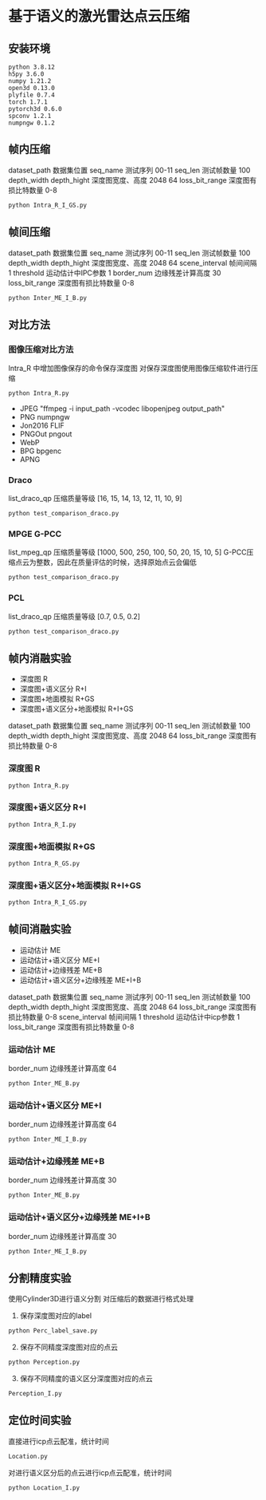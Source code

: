 # 基于语义的激光雷达点云压缩

## 安装环境

```
python 3.8.12
h5py 3.6.0
numpy 1.21.2
open3d 0.13.0
plyfile 0.7.4
torch 1.7.1
pytorch3d 0.6.0
spconv 1.2.1
numpngw 0.1.2
```

## 帧内压缩

dataset_path 数据集位置
seq_name 测试序列 00-11
seq_len 测试帧数量 100
depth_width depth_hight 深度图宽度、高度 2048 64
loss_bit_range 深度图有损比特数量 0-8

```python
python Intra_R_I_GS.py
```

## 帧间压缩

dataset_path 数据集位置
seq_name 测试序列 00-11
seq_len 测试帧数量 100
depth_width depth_hight 深度图宽度、高度 2048 64
scene_interval 帧间间隔 1
threshold 运动估计中IPC参数 1
border_num 边缘残差计算高度 30
loss_bit_range 深度图有损比特数量 0-8

```python
python Inter_ME_I_B.py
```

## 对比方法

### 图像压缩对比方法

Intra_R 中增加图像保存的命令保存深度图
对保存深度图使用图像压缩软件进行压缩
```python
python Intra_R.py
```

* JPEG "ffmpeg -i input_path -vcodec libopenjpeg output_path"
* PNG numpngw
* Jon2016 FLIF
* PNGOut pngout
* WebP
* BPG bpgenc
* APNG

### Draco 

list_draco_qp 压缩质量等级 [16, 15, 14, 13, 12, 11, 10, 9]

```python
python test_comparison_draco.py
```

### MPGE G-PCC

list_mpeg_qp 压缩质量等级 [1000, 500, 250, 100, 50, 20, 15, 10, 5]
G-PCC压缩点云为整数，因此在质量评估的时候，选择原始点云会偏低

```python
python test_comparison_draco.py
```
### PCL

list_draco_qp 压缩质量等级 [0.7, 0.5, 0.2]

```python
python test_comparison_draco.py
```

## 帧内消融实验

* 深度图 R
* 深度图+语义区分 R+I
* 深度图+地面模拟 R+GS
* 深度图+语义区分+地面模拟 R+I+GS

dataset_path 数据集位置
seq_name 测试序列 00-11
seq_len 测试帧数量 100
depth_width depth_hight 深度图宽度、高度 2048 64
loss_bit_range 深度图有损比特数量 0-8

### 深度图 R

```python
python Intra_R.py
```

### 深度图+语义区分 R+I

```python
python Intra_R_I.py
```

### 深度图+地面模拟 R+GS

```python
python Intra_R_GS.py
```

### 深度图+语义区分+地面模拟 R+I+GS

```python
python Intra_R_I_GS.py
```

## 帧间消融实验

* 运动估计 ME
* 运动估计+语义区分 ME+I
* 运动估计+边缘残差 ME+B
* 运动估计+语义区分+边缘残差 ME+I+B

dataset_path 数据集位置
seq_name 测试序列 00-11
seq_len 测试帧数量 100
depth_width depth_hight 深度图宽度、高度 2048 64
loss_bit_range 深度图有损比特数量 0-8
scene_interval 帧间间隔 1
threshold 运动估计中icp参数 1
loss_bit_range 深度图有损比特数量 0-8

### 运动估计 ME

border_num 边缘残差计算高度 64
```python
python Inter_ME_B.py
```

### 运动估计+语义区分 ME+I

border_num 边缘残差计算高度 64
```python
python Inter_ME_I_B.py
```

### 运动估计+边缘残差 ME+B

border_num 边缘残差计算高度 30
```python
python Inter_ME_B.py
```

### 运动估计+语义区分+边缘残差 ME+I+B

border_num 边缘残差计算高度 30
```python
python Inter_ME_I_B.py
```

## 分割精度实验

使用Cylinder3D进行语义分割
对压缩后的数据进行格式处理

1. 保存深度图对应的label
```python
python Perc_label_save.py
```

2. 保存不同精度深度图对应的点云
```python
python Perception.py
```

3. 保存不同精度的语义区分深度图对应的点云
```python
Perception_I.py
```

## 定位时间实验

直接进行icp点云配准，统计时间
```python
Location.py
```

对进行语义区分后的点云进行icp点云配准，统计时间
```python
python Location_I.py
```
